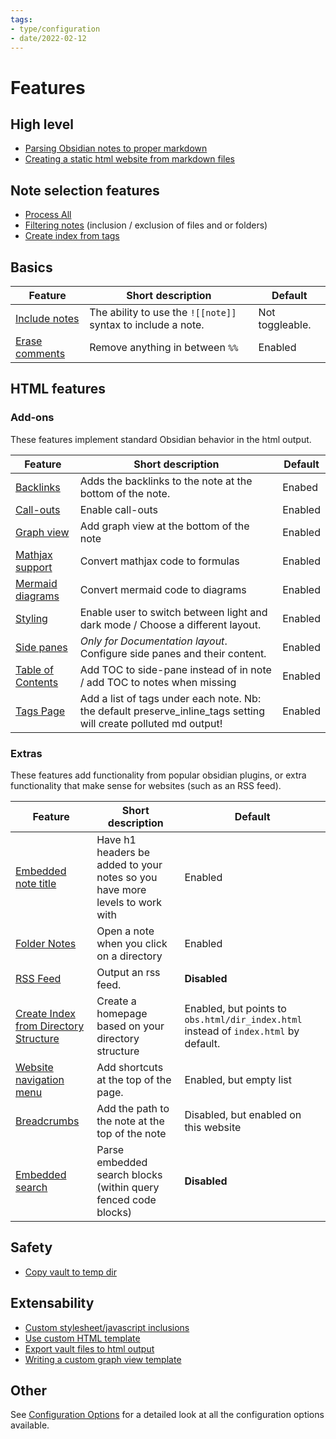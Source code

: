 ```yaml
---
tags:
- type/configuration
- date/2022-02-12
---
```

   
# Features   
## High level   
   
- [Parsing Obsidian notes to proper markdown](../../General%20Information/Parsing%20Obsidian%20notes%20to%20proper%20markdown.md)   
- [Creating a static html website from markdown files](../../General%20Information/Creating%20a%20static%20html%20website%20from%20markdown%20files.md)   
   
## Note selection features   
   
- [Process All](../../Configurations/Modes/Process%20All.md)   
- [Filtering notes](../../Configurations/Modes/Filtering%20notes.md) (inclusion / exclusion of files and or folders)   
- [Create index from tags](../../Configurations/Modes/Create%20index%20from%20tags.md)   
   
## Basics   
| Feature | Short description | Default |   
| ------- | ----------------- | ------- |   
| [Include notes](../../Configurations/Features/Include%20notes.md) | The ability to use the `![[note]]` syntax to include a note. | Not toggleable. |   
| [Erase comments](../../Configurations/Configuration%20Options.md#simple-feature-toggles) | Remove anything in between `%%` | Enabled |   
   
## HTML features   
### Add-ons   
These features implement standard Obsidian behavior in the html output.   
   
| Feature | Short description | Default |   
| ------- | ----------------- | ------- |   
| [Backlinks](../../Configurations/Features/Backlinks.md) | Adds the backlinks to the note at the bottom of the note. | Enabed |   
| [Call-outs](../../Demonstrations/Implementing%20Call-outs.md) | Enable call-outs | Enabled |   
| [Graph view](../../Configurations/Features/Graph%20view.md) | Add graph view at the bottom of the note | Enabled |   
| [Mathjax support](../../Demonstrations/Implementing%20Latex.md) | Convert mathjax code to formulas | Enabled |   
| [Mermaid diagrams](../../Demonstrations/Implementing%20Mermaid%20diagrams%20in%20HTML%20output.md) | Convert mermaid code to diagrams | Enabled |   
| [Styling](../../Configurations/Styling/Styling.md) | Enable user to switch between light and dark mode / Choose a different layout. | Enabled |   
| [Side panes](../../Configurations/Features/Side%20panes.md) | *Only for Documentation layout*. Configure side panes and their content. | Enabled |   
| [Table of Contents](../../Configurations/Styling/Styling.md#table-of-contents) | Add TOC to side-pane instead of in note / add TOC to notes when missing | Enabled |   
| [Tags Page](../../Configurations/Features/Tags%20Page.md) | Add a list of tags under each note. Nb: the default preserve_inline_tags setting will create polluted md output! | Enabled |   
   
### Extras   
These features add functionality from popular obsidian plugins, or extra functionality that make sense for websites (such as an RSS feed).   
   
| Feature | Short description | Default |   
| ------- | ----------------- | ------- |   
| [Embedded note title](../../Configurations/Plugins/Embedded%20note%20title.md) | Have h1 headers be added to your notes so you have more levels to work with | Enabled |   
| [Folder Notes](../../Configurations/Features/Folder%20Notes.md) | Open a note when you click on a directory | Enabled |   
| [RSS Feed](../../Configurations/Features/RSS%20Feed.md) | Output an rss feed. | **Disabled** |   
| [Create Index from Directory Structure](../../Configurations/Modes/Create%20Index%20from%20Directory%20Structure.md) | Create a homepage based on your directory structure | Enabled, but points to `obs.html/dir_index.html` instead of `index.html` by default. |   
| [Website navigation menu](../../Configurations/Features/Website%20navigation%20menu.md) | Add shortcuts at the top of the page. | Enabled, but empty list |   
| [Breadcrumbs](../../Configurations/Features/Breadcrumbs.md) | Add the path to the note at the top of the note | Disabled, but enabled on this website |   
| [Embedded search](../../Demonstrations/Embedded%20search.md) | Parse embedded search blocks (within query fenced code blocks) | **Disabled** |   
   
## Safety   
   
- [Copy vault to temp dir](../../Configurations/Modes/Copy%20vault%20to%20temp%20dir.md)   
   
## Extensability   
   
- [Custom stylesheet/javascript inclusions](../../Configurations/Configuration%20Options.md#html-custom-inclusions)   
- [Use custom HTML template](../../Configurations/Configuration%20Options.md#html-template-path-str)   
- [Export vault files to html output](../../Configurations/Tweaking/Export%20vault%20files%20to%20html%20output.md)   
- [Writing a custom graph view template](../../Configurations/Styling/Writing%20a%20custom%20graph%20view%20template.md)   
   
## Other   
See [Configuration Options](../../Configurations/Configuration%20Options.md) for a detailed look at all the configuration options available.